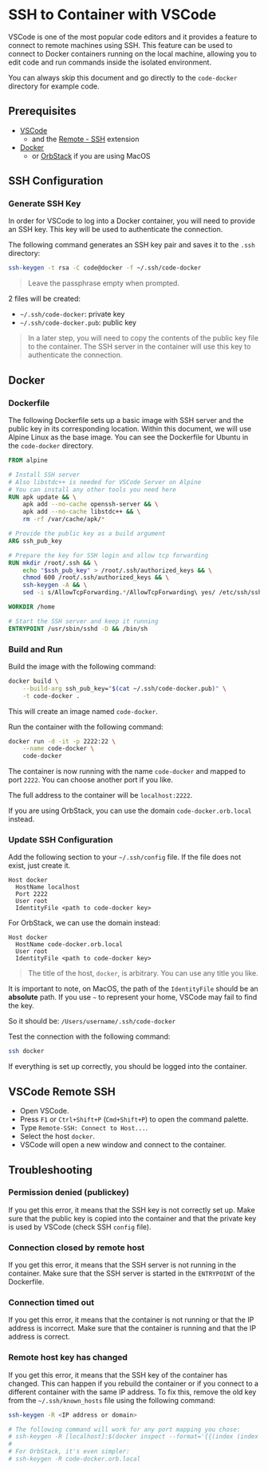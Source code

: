 # SSH to Container with VSCode

VSCode is one of the most popular code editors and
it provides a feature to connect to remote
machines using SSH. This feature can be used to
connect to Docker containers running on the local
machine, allowing you to edit code and run
commands inside the isolated environment.

You can always skip this document and go directly
to the `code-docker` directory for example code.

## Prerequisites

- [VSCode](https://code.visualstudio.com/)
  - and the [Remote - SSH](https://marketplace.visualstudio.com/items?itemName=ms-vscode-remote.remote-ssh) extension
- [Docker](https://www.docker.com/)
  - or [OrbStack](https://orbstack.dev/) if you are using MacOS

## SSH Configuration

### Generate SSH Key

In order for VSCode to log into a Docker
container, you will need to provide an SSH
key. This key will be used to authenticate
the connection.

The following command generates an SSH key
pair and saves it to the `.ssh` directory:

```bash
ssh-keygen -t rsa -C code@docker -f ~/.ssh/code-docker
```

> Leave the passphrase empty when prompted.

2 files will be created:

- `~/.ssh/code-docker`: private key
- `~/.ssh/code-docker.pub`: public key

> In a later step, you will need to copy the
> contents of the public key file to the
> container. The SSH server in the container will
> use this key to authenticate the connection.

## Docker

### Dockerfile

The following Dockerfile sets up a basic image
with SSH server and the public key in its
corresponding location. Within this document, we
will use Alpine Linux as the base image. You can
see the Dockerfile for Ubuntu in the `code-docker`
directory.

```Dockerfile
FROM alpine

# Install SSH server
# Also libstdc++ is needed for VSCode Server on Alpine
# You can install any other tools you need here
RUN apk update && \
    apk add --no-cache openssh-server && \
    apk add --no-cache libstdc++ && \
    rm -rf /var/cache/apk/*

# Provide the public key as a build argument
ARG ssh_pub_key

# Prepare the key for SSH login and allow tcp forwarding
RUN mkdir /root/.ssh && \
    echo "$ssh_pub_key" > /root/.ssh/authorized_keys && \
    chmod 600 /root/.ssh/authorized_keys && \
    ssh-keygen -A && \
    sed -i s/AllowTcpForwarding.*/AllowTcpForwarding\ yes/ /etc/ssh/sshd_config

WORKDIR /home

# Start the SSH server and keep it running
ENTRYPOINT /usr/sbin/sshd -D && /bin/sh
```

### Build and Run

Build the image with the following command:

```bash
docker build \
    --build-arg ssh_pub_key="$(cat ~/.ssh/code-docker.pub)" \
    -t code-docker .
```

This will create an image named `code-docker`.

Run the container with the following command:

```bash
docker run -d -it -p 2222:22 \
    --name code-docker \
    code-docker
```

The container is now running with the name
`code-docker` and mapped to port `2222`. You can
choose another port if you like.

The full address to the container will be
`localhost:2222`.

If you are using OrbStack, you can use the domain
`code-docker.orb.local` instead.

### Update SSH Configuration

Add the following section to your
`~/.ssh/config` file. If the file does not
exist, just create it.

```ssh-config
Host docker
  HostName localhost
  Port 2222
  User root
  IdentityFile <path to code-docker key>
```

For OrbStack, we can use the domain instead:

```ssh-config
Host docker
  HostName code-docker.orb.local
  User root
  IdentityFile <path to code-docker key>
```

> The title of the host, `docker`, is arbitrary.
> You can use any title you like.

It is important to note, on MacOS, the path of the
`IdentityFile` should be an **absolute** path. If
you use `~` to represent your home, VSCode may
fail to find the key.

So it should be: `/Users/username/.ssh/code-docker`

Test the connection with the following command:

```bash
ssh docker
```

If everything is set up correctly, you should
be logged into the container.

## VSCode Remote SSH

- Open VSCode.
- Press `F1` or `Ctrl+Shift+P` (`Cmd+Shift+P`) to
  open the command palette.
- Type `Remote-SSH: Connect to Host...`.
- Select the host `docker`.
- VSCode will open a new window and connect to
  the container.

## Troubleshooting

### Permission denied (publickey)

If you get this error, it means that the SSH key
is not correctly set up. Make sure that the public
key is copied into the container and that the
private key is used by VSCode (check SSH `config`
file).

### Connection closed by remote host

If you get this error, it means that the SSH
server is not running in the container. Make sure
that the SSH server is started in the `ENTRYPOINT`
of the Dockerfile.

### Connection timed out

If you get this error, it means that the container
is not running or that the IP address is
incorrect. Make sure that the container is running
and that the IP address is correct.

### Remote host key has changed

If you get this error, it means that the SSH key
of the container has changed. This can happen if
you rebuild the container or if you connect to a
different container with the same IP address. To
fix this, remove the old key from the
`~/.ssh/known_hosts` file using the following
command:

```bash
ssh-keygen -R <IP address or domain>

# The following command will work for any port mapping you chose:
# ssh-keygen -R [localhost]:$(docker inspect --format='{{(index (index .NetworkSettings.Ports \"22/tcp\") 0).HostPort}}' code-docker)
#
# For OrbStack, it's even simpler:
# ssh-keygen -R code-docker.orb.local
```